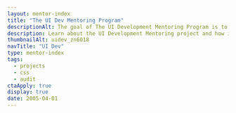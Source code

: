 ```yaml
---
layout: mentor-index
title: "The UI Dev Mentoring Program"
descriptionAlt: The goal of The UI Development Mentoring Program is to help everyone become a better UI developer.
description: Learn about the UI Development Mentoring project and how it could help you create high-quality, visually appealing, modern user interfaces.
thumbnailAlt: uidev_zn6018
navTitle: "UI Dev"
type: mentor-index
tags:
  - projects
  - css
  - audit
ctaApply: true
display: true
date: 2005-04-01
---
```

